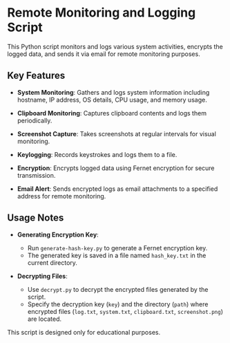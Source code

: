 # Remote Monitoring and Logging Script

This Python script monitors and logs various system activities, encrypts the logged data, and sends it via email for remote monitoring purposes.

## Key Features

- **System Monitoring**: Gathers and logs system information including hostname, IP address, OS details, CPU usage, and memory usage.
  

- **Clipboard Monitoring**: Captures clipboard contents and logs them periodically.
  

- **Screenshot Capture**: Takes screenshots at regular intervals for visual monitoring.
  

- **Keylogging**: Records keystrokes and logs them to a file.


- **Encryption**: Encrypts logged data using Fernet encryption for secure transmission.


- **Email Alert**: Sends encrypted logs as email attachments to a specified address for remote monitoring.

## Usage Notes

- **Generating Encryption Key**:
   - Run `generate-hash-key.py` to generate a Fernet encryption key.
   - The generated key is saved in a file named `hash_key.txt` in the current directory.


- **Decrypting Files**:
   - Use `decrypt.py` to decrypt the encrypted files generated by the script.
   - Specify the decryption key (`key`) and the directory (`path`) where encrypted files (`log.txt`, `system.txt`, `clipboard.txt`, `screenshot.png`) are located.

This script is designed only for educational purposes.
